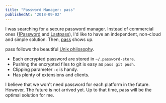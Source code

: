 ```yaml
---
title: "Password Manager: pass"
publishedAt: '2018-09-02'
---
```


I was searching for a secure password manager. Instead of commercial ones ([1Password](https://1password.com/) and [Lastpass](https://www.lastpass.com/)), I'd like to have an independent, non-cloud and simple solution. Then, [pass](https://www.passwordstore.org/) shows up.

pass follows the beautiful [Unix philosophy](https://www.wikiwand.com/en/Unix_philosophy).

- Each encrypted password are stored in `~/.password-store`.
- Pushing the encrypted files to git is easy as `pass git push`.
- Clipping parameter `-c` is handy.
- Has plenty of extensions and clients.

I believe that we won't need password for each platform in the future. However, The future is not arrived yet. Up to that time, pass will be the optimal solution for me.
